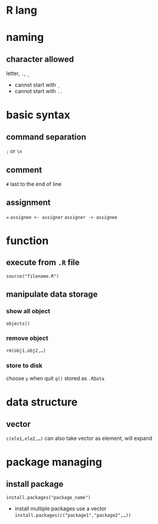 # R lang

# naming

## character allowed

letter, `.`, `_`

- cannot start with `_`
- cannot start with `..`

# basic syntax

## command separation

`;` or `\n`

## comment

`#` last to the end of line

## assignment

`=`
`assignee <- assigner`
`assigner -> assignee`

# function

## execute from `.R` file

`source("filename.R")`

## manipulate data storage

### show all object

`objects()`

### remove object

`rm(obj1,obj2,…)`

### store to disk

choose `y` when quit `q()`
stored as `.RData`

# data structure

## vector

`c(ele1,ele2,…)`
can also take vector as element, will expand

# package managing

## install package

`install.packages("package_name")`

- install multiple packages
use a vector
`install.packages(c("package1","package2",…))`
